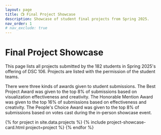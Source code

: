 ```yaml
---
layout: page
title: 📺 Final Project Showcase
description: Showcase of student final projects from Spring 2025.
nav_order: 1
# nav_exclude: true
---
```


# Final Project Showcase

This page lists all projects submitted by the 182 students in Spring 2025's
offering of DSC 106. Projects are listed with the permission of the
student teams.

There were three kinds of awards given to student submissions. The Best Project
Award was given to the top 8% of submissions based on visualization
effectiveness and creativity. The Honorable Mention Award was given to the top
16% of submissions based on effectiveness and creativity. The People's Choice
Award was given to the top 8% of submissions based on votes cast during the
in-person showcase event.

{% for project in site.data.projects %}
{% include project-showcase-card.html project=project %}
{% endfor %}
